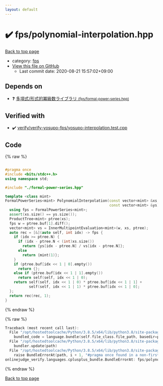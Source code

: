 ```yaml
---
layout: default
---
```


<!-- mathjax config similar to math.stackexchange -->
<script type="text/javascript" async
  src="https://cdnjs.cloudflare.com/ajax/libs/mathjax/2.7.5/MathJax.js?config=TeX-MML-AM_CHTML">
</script>
<script type="text/x-mathjax-config">
  MathJax.Hub.Config({
    TeX: { equationNumbers: { autoNumber: "AMS" }},
    tex2jax: {
      inlineMath: [ ['$','$'] ],
      processEscapes: true
    },
    "HTML-CSS": { matchFontHeight: false },
    displayAlign: "left",
    displayIndent: "2em"
  });
</script>

<script type="text/javascript" src="https://cdnjs.cloudflare.com/ajax/libs/jquery/3.4.1/jquery.min.js"></script>
<script src="https://cdn.jsdelivr.net/npm/jquery-balloon-js@1.1.2/jquery.balloon.min.js" integrity="sha256-ZEYs9VrgAeNuPvs15E39OsyOJaIkXEEt10fzxJ20+2I=" crossorigin="anonymous"></script>
<script type="text/javascript" src="../../assets/js/copy-button.js"></script>
<link rel="stylesheet" href="../../assets/css/copy-button.css" />


# :heavy_check_mark: fps/polynomial-interpolation.hpp

<a href="../../index.html">Back to top page</a>

* category: <a href="../../index.html#05934928102b17827b8f03ed60c3e6e0">fps</a>
* <a href="{{ site.github.repository_url }}/blob/master/fps/polynomial-interpolation.hpp">View this file on GitHub</a>
    - Last commit date: 2020-08-21 15:57:02+09:00




## Depends on

* :question: <a href="formal-power-series.hpp.html">多項式/形式的冪級数ライブラリ <small>(fps/formal-power-series.hpp)</small></a>


## Verified with

* :heavy_check_mark: <a href="../../verify/verify/verify-yosupo-fps/yosupo-interpolation.test.cpp.html">verify/verify-yosupo-fps/yosupo-interpolation.test.cpp</a>


## Code

<a id="unbundled"></a>
{% raw %}
```cpp

#pragma once
#include <bits/stdc++.h>
using namespace std;

#include "./formal-power-series.hpp"

template <class mint>
FormalPowerSeries<mint> PolynomialInterpolation(const vector<mint> &xs,
                                                const vector<mint> &ys) {
  using fps = FormalPowerSeries<mint>;
  assert(xs.size() == ys.size());
  ProductTree<mint> ptree(xs);
  fps w = ptree.buf[1].diff();
  vector<mint> vs = InnerMultipointEvaluation<mint>(w, xs, ptree);
  auto rec = [&](auto self, int idx) -> fps {
    if (idx >= ptree.N) {
      if (idx - ptree.N < (int)xs.size())
        return {ys[idx - ptree.N] / vs[idx - ptree.N]};
      else
        return {mint(1)};
    }
    if (ptree.buf[idx << 1 | 0].empty())
      return {};
    else if (ptree.buf[idx << 1 | 1].empty())
      return self(self, idx << 1 | 0);
    return self(self, idx << 1 | 0) * ptree.buf[idx << 1 | 1] +
           self(self, idx << 1 | 1) * ptree.buf[idx << 1 | 0];
  };
  return rec(rec, 1);
}

```
{% endraw %}

<a id="bundled"></a>
{% raw %}
```cpp
Traceback (most recent call last):
  File "/opt/hostedtoolcache/Python/3.8.5/x64/lib/python3.8/site-packages/onlinejudge_verify/docs.py", line 349, in write_contents
    bundled_code = language.bundle(self.file_class.file_path, basedir=pathlib.Path.cwd())
  File "/opt/hostedtoolcache/Python/3.8.5/x64/lib/python3.8/site-packages/onlinejudge_verify/languages/cplusplus.py", line 185, in bundle
    bundler.update(path)
  File "/opt/hostedtoolcache/Python/3.8.5/x64/lib/python3.8/site-packages/onlinejudge_verify/languages/cplusplus_bundle.py", line 239, in update
    raise BundleErrorAt(path, i + 1, "#pragma once found in a non-first line")
onlinejudge_verify.languages.cplusplus_bundle.BundleErrorAt: fps/polynomial-interpolation.hpp: line 2: #pragma once found in a non-first line

```
{% endraw %}

<a href="../../index.html">Back to top page</a>

